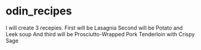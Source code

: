 # odin_recipes
I will create 3 recepies.
First will be Lasagnia
Second will be Potato and Leek soup
And third will be Prosciutto-Wrapped Pork Tenderloin with Crispy Sage